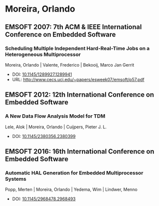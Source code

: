 # Moreira, Orlando

## EMSOFT 2007: 7th ACM & IEEE International Conference on Embedded Software

### Scheduling Multiple Independent Hard-Real-Time Jobs on a Heterogeneous Multiprocessor
Moreira, Orlando | Valente, Frederico | Bekooij, Marco Jan Gerrit
* DOI: [10.1145/1289927.1289941](https://doi.org/10.1145/1289927.1289941)
* URL: <http://www.cecs.uci.edu/~papers/esweek07/emsoft/p57.pdf>

## EMSOFT 2012: 12th International Conference on Embedded Software

### A New Data Flow Analysis Model for TDM
Lele, Alok | Moreira, Orlando | Cuijpers, Pieter J. L.
* DOI: [10.1145/2380356.2380399](https://doi.org/10.1145/2380356.2380399)

## EMSOFT 2016: 16th International Conference on Embedded Software

### Automatic HAL Generation for Embedded Multiprocessor Systems
Popp, Merten | Moreira, Orlando | Yedema, Wim | Lindwer, Menno
* DOI: [10.1145/2968478.2968493](https://doi.org/10.1145/2968478.2968493)

